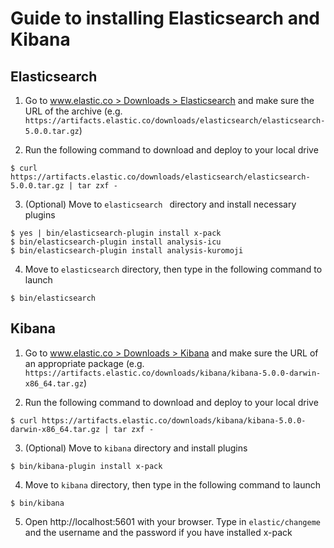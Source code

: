 # Guide to installing Elasticsearch and Kibana

## Elasticsearch

1. Go to [www.elastic.co > Downloads > Elasticsearch](https://www.elastic.co/downloads/elasticsearch) and make sure the URL of the archive (e.g. `https://artifacts.elastic.co/downloads/elasticsearch/elasticsearch-5.0.0.tar.gz`)

2. Run the following command to download and deploy to your local drive

```
$ curl https://artifacts.elastic.co/downloads/elasticsearch/elasticsearch-5.0.0.tar.gz | tar zxf -
```

3. (Optional) Move to `elasticsearch ` directory and install necessary plugins

```
$ yes | bin/elasticsearch-plugin install x-pack
$ bin/elasticsearch-plugin install analysis-icu
$ bin/elasticsearch-plugin install analysis-kuromoji
```

4. Move to `elasticsearch` directory, then type in the following command to launch

```
$ bin/elasticsearch
```

## Kibana

1. Go to [www.elastic.co > Downloads > Kibana](https://www.elastic.co/downloads/kibana) and make sure the URL of an appropriate package (e.g. `https://artifacts.elastic.co/downloads/kibana/kibana-5.0.0-darwin-x86_64.tar.gz`)

2. Run the following command to download and deploy to your local drive

```
$ curl https://artifacts.elastic.co/downloads/kibana/kibana-5.0.0-darwin-x86_64.tar.gz | tar zxf -
```

3. (Optional) Move to `kibana` directory and install plugins

```
$ bin/kibana-plugin install x-pack
```

4. Move to `kibana` directory, then type in the following command to launch

```
$ bin/kibana
```

5. Open http://localhost:5601 with your browser. Type in `elastic/changeme` and the username and the password if you have installed x-pack
